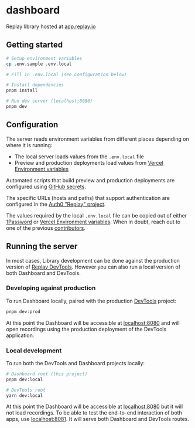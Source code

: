# dashboard

Replay library hosted at [app.replay.io](https://app.replay.io)

## Getting started

```sh
# Setup environment variables
cp .env.sample .env.local

# Fill in .env.local (see Configuration below)

# Install dependencies
pnpm install

# Run dev server (localhost:8080)
pnpm dev
```

## Configuration

The server reads environment variables from different places depending on where it is running:

- The local server loads values from the `.env.local` file
- Preview and production deployments load values from [Vercel Environment variables](https://vercel.com/replayio/dashboard/settings/environment-variables)

Automated scripts that build preview and production deployments are configured using [GitHub secrets](https://github.com/replayio/dashboard/settings/secrets/actions).

The specific URLs (hosts and paths) that support authentication are configured in the [Auth0 "Replay" project](https://manage.auth0.com/dashboard/us/webreplay/applications/4FvFnJJW4XlnUyrXQF8zOLw6vNAH1MAo/settings).

The values required by the local `.env.local` file can be copied out of either [1Password](https://team-replay.1password.com/) or [Vercel Environment variables](https://vercel.com/replayio/dashboard/settings/environment-variables). When in doubt, reach out to one of the previous [contributors](https://github.com/replayio/dashboard/graphs/contributors).

## Running the server

In most cases, Library development can be done against the production version of [Replay DevTools](https://github.com/replayio/devtools/). However you can also run a local version of both Dashboard and DevTools.

### Developing against production

To run Dashboard locally, paired with the production [DevTools](https://github.com/replayio/devtools) project:

```sh
pnpm dev:prod
```

At this point the Dashboard will be accessible at [localhost:8080](http://localhost:8080/) and will open recordings using the production deployment of the DevTools application.

### Local development

To run both the DevTools and Dashboard projects locally:

```sh
# Dashboard root (this project)
pnpm dev:local

# DevTools root
yarn dev:local
```

At this point the Dashboard will be accessible at [localhost:8080](http://localhost:8080/) but it will not load recordings. To be able to test the end-to-end interaction of both apps, use [localhost:8081](http://localhost:8081/). It will serve both Dashboard and DevTools routes.
